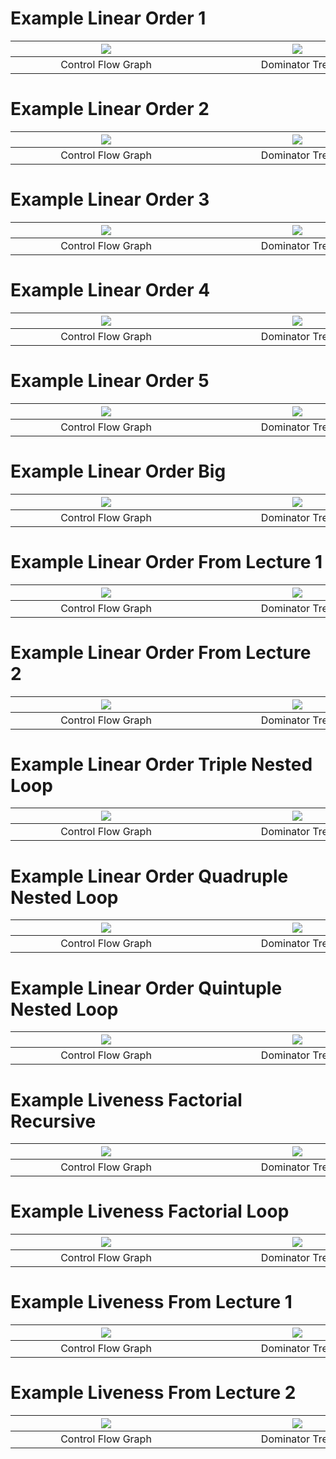 # Example Linear Order 1
|<div style="width:290px"></div> ![](Resources/Example1CFG.png)|<div style="width:290px"></div> ![](Resources/Example1DomTree.png)|<div style="width:290px"></div> ![](Resources/Example1LoopTree.png)|
|:-:                                                           |:-:                                                               |:-:                                                                |
|                           Control Flow Graph                 |                               Dominator Tree                     |                               LoopTree                            |


# Example Linear Order 2
|<div style="width:290px"></div> ![](Resources/Example2CFG.png)|<div style="width:290px"></div> ![](Resources/Example2DomTree.png)|<div style="width:290px"></div> ![](Resources/Example2LoopTree.png)|
|:-:                                                           |:-:                                                               |:-:                                                                |
|                           Control Flow Graph                 |                               Dominator Tree                     |                               LoopTree                            |


# Example Linear Order 3
|<div style="width:290px"></div> ![](Resources/Example3CFG.png)|<div style="width:290px"></div> ![](Resources/Example3DomTree.png)|<div style="width:290px"></div> ![](Resources/Example3LoopTree.png)|
|:-:                                                           |:-:                                                               |:-:                                                                |
|                           Control Flow Graph                 |                               Dominator Tree                     |                               LoopTree                            |


# Example Linear Order 4
|<div style="width:290px"></div> ![](Resources/Example4CFG.png)|<div style="width:290px"></div> ![](Resources/Example4DomTree.png)|<div style="width:290px"></div> ![](Resources/Example4LoopTree.png)|
|:-:                                                           |:-:                                                               |:-:                                                                |
|                           Control Flow Graph                 |                               Dominator Tree                     |                               LoopTree                            |


# Example Linear Order 5
|<div style="width:290px"></div> ![](Resources/Example5CFG.png)|<div style="width:290px"></div> ![](Resources/Example5DomTree.png)|<div style="width:290px"></div> ![](Resources/Example5LoopTree.png)|
|:-:                                                           |:-:                                                               |:-:                                                                |
|                           Control Flow Graph                 |                               Dominator Tree                     |                               LoopTree                            |


# Example Linear Order Big
|<div style="width:290px"></div> ![](Resources/ExampleBigCFG.png)|<div style="width:290px"></div> ![](Resources/ExampleBigDomTree.png)|<div style="width:290px"></div> ![](Resources/ExampleBigLoopTree.png)|
|:-:                                                             |:-:                                                                 |:-:                                                                  |
|                           Control Flow Graph                   |                               Dominator Tree                       |                               LoopTree                              |


# Example Linear Order From Lecture 1
|<div style="width:290px"></div> ![](Resources/LinearOrderFromLecture1CFG.png)  |<div style="width:290px"></div> ![](Resources/LinearOrderFromLecture1DomTree.png)  |<div style="width:290px"></div> ![](Resources/LinearOrderFromLecture1LoopTree.png) |
|:-:                                                                            |:-:                                                                                |:-:                                                                                |
|                           Control Flow Graph                                  |                               Dominator Tree                                      |                               LoopTree                                            |


# Example Linear Order From Lecture 2
|<div style="width:290px"></div> ![](Resources/LinearOrderFromLecture2CFG.png)  |<div style="width:290px"></div> ![](Resources/LinearOrderFromLecture2DomTree.png)  |<div style="width:290px"></div> ![](Resources/LinearOrderFromLecture2LoopTree.png) |
|:-:                                                                            |:-:                                                                                |:-:                                                                                |
|                           Control Flow Graph                                  |                               Dominator Tree                                      |                               LoopTree                                            |


# Example Linear Order Triple Nested Loop
|<div style="width:290px"></div> ![](Resources/TripleNestedLoopCFG.png) |<div style="width:290px"></div> ![](Resources/TripleNestedLoopDomTree.png) |<div style="width:290px"></div> ![](Resources/TripleNestedLoopLoopTree.png)    |
|:-:                                                                    |:-:                                                                        |:-:                                                                            |
|                           Control Flow Graph                          |                               Dominator Tree                              |                               LoopTree                                        |


# Example Linear Order Quadruple Nested Loop
|<div style="width:290px"></div> ![](Resources/QuadrupleNestedLoopCFG.png)  |<div style="width:290px"></div> ![](Resources/QuadrupleNestedLoopDomTree.png)  |<div style="width:290px"></div> ![](Resources/QuadrupleNestedLoopLoopTree.png) |
|:-:                                                                        |:-:                                                                            |:-:                                                                            |
|                           Control Flow Graph                              |                               Dominator Tree                                  |                               LoopTree                                        |


# Example Linear Order Quintuple Nested Loop
|<div style="width:290px"></div> ![](Resources/QuintupleNestedLoopCFG.png)  |<div style="width:290px"></div> ![](Resources/QuintupleNestedLoopDomTree.png)  |<div style="width:290px"></div> ![](Resources/QuintupleNestedLoopLoopTree.png) |
|:-:                                                                        |:-:                                                                            |:-:                                                                            |
|                           Control Flow Graph                              |                               Dominator Tree                                  |                               LoopTree                                        |


# Example Liveness Factorial Recursive
|<div style="width:290px"></div> ![](Resources/FactRecursiveCFG.png)    |<div style="width:290px"></div> ![](Resources/FactRecursiveDomTree.png)    |<div style="width:290px"></div> ![](Resources/FactRecursiveLoopTree.png)   |
|:-:                                                                    |:-:                                                                        |:-:                                                                        |
|                           Control Flow Graph                          |                               Dominator Tree                              |                               LoopTree                                    |


# Example Liveness Factorial Loop
|<div style="width:290px"></div> ![](Resources/FactLoopCFG.png) |<div style="width:290px"></div> ![](Resources/FactLoopDomTree.png) |<div style="width:290px"></div> ![](Resources/FactLoopLoopTree.png)    |
|:-:                                                            |:-:                                                                |:-:                                                                    |
|                           Control Flow Graph                  |                               Dominator Tree                      |                               LoopTree                                |


# Example Liveness From Lecture 1
|<div style="width:290px"></div> ![](Resources/LivenessFromLecture1CFG.png) |<div style="width:290px"></div> ![](Resources/LivenessFromLecture1DomTree.png) |<div style="width:290px"></div> ![](Resources/LivenessFromLecture1LoopTree.png)    |
|:-:                                                                        |:-:                                                                            |:-:                                                                                |
|                           Control Flow Graph                              |                               Dominator Tree                                  |                               LoopTree                                            |


# Example Liveness From Lecture 2
|<div style="width:290px"></div> ![](Resources/LivenessFromLecture2CFG.png) |<div style="width:290px"></div> ![](Resources/LivenessFromLecture2DomTree.png) |<div style="width:290px"></div> ![](Resources/LivenessFromLecture2LoopTree.png)    |
|:-:                                                                        |:-:                                                                            |:-:                                                                                |
|                           Control Flow Graph                              |                               Dominator Tree                                  |                               LoopTree                                            |